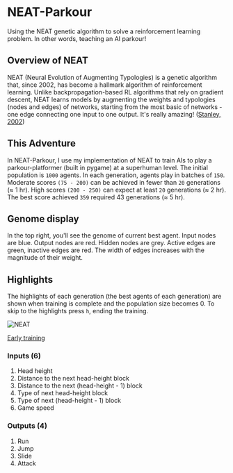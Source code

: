 # NEAT-Parkour
Using the NEAT genetic algorithm to solve a reinforcement learning problem. In other words, teaching an AI parkour!

## Overview of NEAT
NEAT (Neural Evolution of Augmenting Typologies) is a genetic algorithm that, since 2002, has become a hallmark algorithm of reinforcement learning. Unlike backpropagation-based RL algorithms that rely on gradient descent, NEAT learns models by augmenting the weights and typologies (nodes and edges) of networks, starting from the most basic of networks - one edge connecting one input to one output. It's really amazing! ([Stanley, 2002](http://nn.cs.utexas.edu/downloads/papers/stanley.ec02.pdf))

## This Adventure
In NEAT-Parkour, I use my implementation of NEAT to train AIs to play a parkour-platformer (built in pygame) at a superhuman level. The initial population is `1000` agents. In each generation, agents play in batches of `150`. Moderate scores `(75 - 200)` can be achieved in fewer than `20` generations (≈ 1 hr). High scores `(200 - 250)` can expect at least `20` generations (≈ 2 hr). The best score achieved `359` required 43 generations (≈ 5 hr).

## Genome display 
In the top right, you'll see the genome of current best agent. Input nodes are blue. Output nodes are red. Hidden nodes are grey. Active edges are green, inactive 
edges are red. The width of edges increases with the magnitude of their weight.

## Highlights
The highlights of each generation (the best agents of each generation) are shown when training is complete and the population size becomes 0. To skip to the highlights press `h`, ending the training.

![NEAT](https://user-images.githubusercontent.com/45083086/122660182-81bfb680-d13c-11eb-8cb1-159b71578594.png)

[Early training](https://user-images.githubusercontent.com/45083086/122660420-9ef58480-d13e-11eb-94f2-599c3a072873.mov)





### Inputs (6)
1. Head height
2. Distance to the next head-height block
3. Distance to the next (head-height - 1) block
4. Type of next head-height block
5. Type of next (head-height - 1) block
6. Game speed

### Outputs (4)
1. Run
2. Jump
3. Slide
4. Attack
